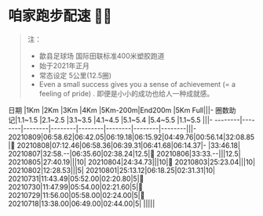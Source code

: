 <!-- https://guides.github.com/features/mastering-markdown/ -->

# 咱家跑步配速 :running_man:
> 注：
> * 歙县足球场 国际田联标准400米塑胶跑道
> * 始于2021年正月
> * 常态设定 5公里(12.5圈)
> * Even a small success gives you a sense of achievement (= a feeling of pride) .
即便是小小的成功也给人一种成就感。

日期    |1Km     |2Km     |3Km     |4Km     |5Km-200m|End200m |5Km Full|||-
圈数助记|1.1~1.5 |2.1~2.5 |3.1~3.5 |4.1~4.5 |5.1~5.4 |5.4~5.5 |1.1~5.5 |||-
--------|--------|--------|--------|--------|--------|--------|--------|||-
20210809|06:58.62|06:42.05|06:19.18|06:15.92|04:49.76|00:56.14|32:08.85|:triangular_flag_on_post:
20210808|07:12.46|06:58.36|06:39.31|06:41.68|06:14.37|-       |33:46.18|
20210807|32:58.--|06:35.60|02:38.24|12.5|:triangular_flag_on_post:
20210806|33:33.--|||12.5|
20210805|27:40.19|||10|
20210804|24:34.73|||10|:triangular_flag_on_post:
20210803|25:23.04|||10|
20210802|12:28.53|||5|
20210801|25:13.12|06:18.25|02:31.31|10|
20210731|11:43.49|05:52.00|02:20.80|5|:1st_place_medal:
20210730|11:47.99|05:54.00|02:21.60|5|:2nd_place_medal:
20210729|11:56.00|05:58.00|02:24.00|5|:3rd_place_medal:
20210718|13:38.00|06:49.00|02:44.00|5|
|||||
